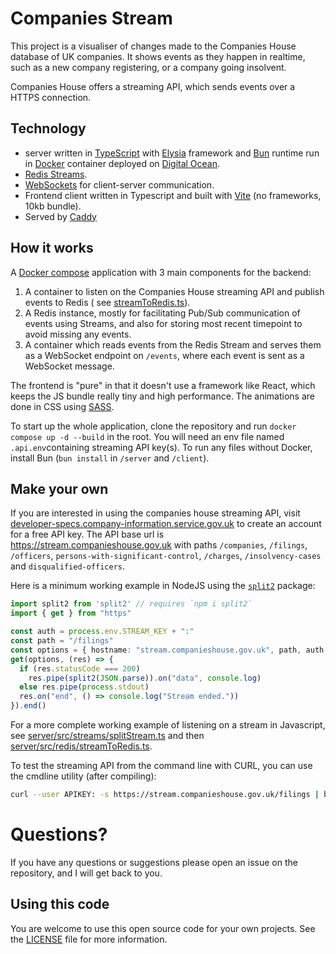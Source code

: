# Companies Stream

This project is a visualiser of changes made to the Companies House database of UK companies. It
shows events as they happen in realtime, such as a new company registering, or a company going
insolvent.

Companies House offers a streaming API, which sends events over a HTTPS connection.

## Technology

- server written in [TypeScript](https://www.typescriptlang.org/) with [Elysia](https://elysiajs.com) framework
  and [Bun](https://bun.sh)
  runtime run
  in [Docker](https://www.docker.com/) container deployed on [Digital Ocean](https://www.digitalocean.com/).
- [Redis Streams](https://redis.io/docs/data-types/streams/).
- [WebSockets](https://javascript.info/websocket) for client-server communication.
- Frontend client written in Typescript and built with [Vite](https://vitejs.dev/) (no frameworks, 10kb bundle).
- Served by [Caddy](https://caddyserver.com/)

## How it works

A [Docker compose](https://docs.docker.com/compose/) application with 3 main components for the backend:

1. A container to listen on the Companies House streaming API and publish events to Redis (
   see [streamToRedis.ts](server/src/redis/streamToRedis.ts)).
2. A Redis instance, mostly for facilitating Pub/Sub communication of events using Streams, and also for storing most
   recent timepoint
   to avoid missing any events.
3. A container which reads events from the Redis Stream and serves them as a WebSocket endpoint
   on `/events`, where each event is sent as a WebSocket message.

The frontend is "pure" in that it doesn't use a framework like React, which keeps the JS bundle really tiny and high
performance.
The animations are done in CSS using [SASS](https://sass-lang.com/).

To start up the whole application, clone the repository and run `docker compose up -d --build` in the root.
You will need an env file named `.api.env`containing streaming API key(s).
To run any files without Docker, install Bun (`bun install` in `/server` and `/client`).

## Make your own

If you are interested in using the companies house streaming API,
visit [developer-specs.company-information.service.gov.uk](https://developer-specs.company-information.service.gov.uk/streaming-api/guides/overview "Companies house developer website")
to create an account for a free API key. The API base url is https://stream.companieshouse.gov.uk
with paths `/companies`, `/filings`, `/officers`, `persons-with-significant-control`, `/charges`, `/insolvency-cases`
and `disqualified-officers`.

Here is a minimum working example in NodeJS using the [`split2`](https://www.npmjs.com/package/split2) package:

```typescript
import split2 from 'split2' // requires `npm i split2`
import { get } from "https"

const auth = process.env.STREAM_KEY + ":"
const path = "/filings"
const options = { hostname: "stream.companieshouse.gov.uk", path, auth }
get(options, (res) => {
  if (res.statusCode === 200)
    res.pipe(split2(JSON.parse)).on("data", console.log)
  else res.pipe(process.stdout)
  res.on("end", () => console.log("Stream ended."))
}).end()
```

For a more complete working example of listening on a stream in Javascript,
see [server/src/streams/splitStream.ts](server/src/streams/splitStream.ts) and
then [server/src/redis/streamToRedis.ts](server/src/redis/streamToRedis.ts).

To test the streaming API from the command line with CURL, you can use the cmdline utility (after compiling):

```bash
curl --user APIKEY: -s https://stream.companieshouse.gov.uk/filings | bun src/streams/streamCmdLine.ts
```

# Questions?

If you have any questions or suggestions please open an issue on the repository, and I will get back to you.

## Using this code

You are welcome to use this open source code for your own projects.
See the [LICENSE](LICENSE) file for more information.
